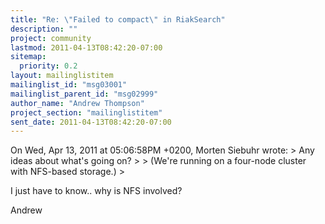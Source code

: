 ```yaml
---
title: "Re: \"Failed to compact\" in RiakSearch"
description: ""
project: community
lastmod: 2011-04-13T08:42:20-07:00
sitemap:
  priority: 0.2
layout: mailinglistitem
mailinglist_id: "msg03001"
mailinglist_parent_id: "msg02999"
author_name: "Andrew Thompson"
project_section: "mailinglistitem"
sent_date: 2011-04-13T08:42:20-07:00
---
```



On Wed, Apr 13, 2011 at 05:06:58PM +0200, Morten Siebuhr wrote:
&gt; Any ideas about what's going on?
&gt; 
&gt; (We're running on a four-node cluster with NFS-based storage.)
&gt; 

I just have to know.. why is NFS involved?

Andrew

